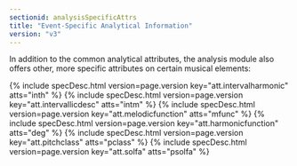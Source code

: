 ```yaml
---
sectionid: analysisSpecificAttrs
title: "Event-Specific Analytical Information"
version: "v3"
---
```




In addition to the common analytical attributes, the analysis module also offers other,
more
specific attributes on certain musical elements:



{% include specDesc.html version=page.version key="att.intervalharmonic" atts="inth" %}
{% include specDesc.html version=page.version key="att.intervallicdesc" atts="intm" %}
{% include specDesc.html version=page.version key="att.melodicfunction" atts="mfunc" %}
{% include specDesc.html version=page.version key="att.harmonicfunction" atts="deg" %}
{% include specDesc.html version=page.version key="att.pitchclass" atts="pclass" %}
{% include specDesc.html version=page.version key="att.solfa" atts="psolfa" %}









